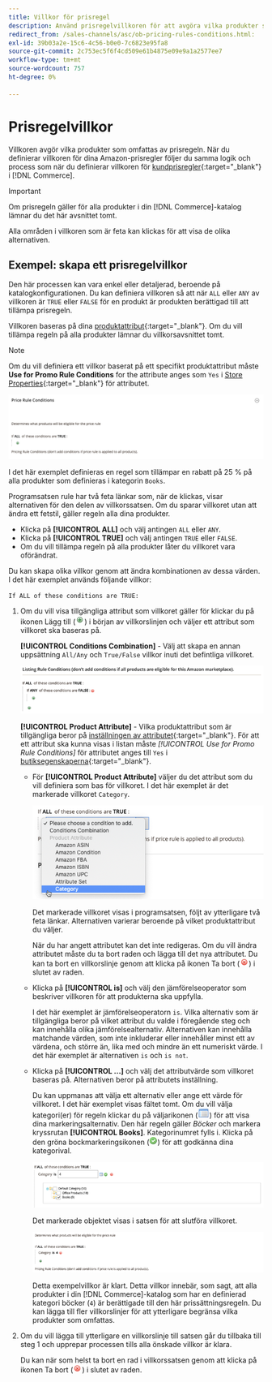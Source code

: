 ```yaml
---
title: Villkor för prisregel
description: Använd prisregelvillkoren för att avgöra vilka produkter som är berättigade till listprisregeln.
redirect_from: /sales-channels/asc/ob-pricing-rules-conditions.html: 
exl-id: 39b03a2e-15c6-4c56-b0e0-7c6823e95fa8
source-git-commit: 2c753ec5f6f4cd509e61b4875e09e9a1a2577ee7
workflow-type: tm+mt
source-wordcount: 757
ht-degree: 0%

---
```


# Prisregelvillkor

Villkoren avgör vilka produkter som omfattas av prisregeln. När du definierar villkoren för dina Amazon-prisregler följer du samma logik och process som när du definierar villkoren för [kundprisregler](https://docs.magento.com/user-guide/marketing/price-rules-cart.html){:target=&quot;_blank&quot;} i [!DNL Commerce].

>[!IMPORTANT]
>
>Om prisregeln gäller för alla produkter i din [!DNL Commerce]-katalog lämnar du det här avsnittet tomt.

Alla områden i villkoren som är feta kan klickas för att visa de olika alternativen.

## Exempel: skapa ett prisregelvillkor

Den här processen kan vara enkel eller detaljerad, beroende på katalogkonfigurationen. Du kan definiera villkoren så att när `ALL` eller `ANY` av villkoren är `TRUE` eller `FALSE` för en produkt är produkten berättigad till att tillämpa prisregeln.

Villkoren baseras på dina [produktattribut](https://docs.magento.com/user-guide/catalog/product-attributes.html){:target=&quot;_blank&quot;}. Om du vill tillämpa regeln på alla produkter lämnar du villkorsavsnittet tomt.

>[!NOTE]
>
>Om du vill definiera ett villkor baserat på ett specifikt produktattribut måste **Use for Promo Rule Conditions** for the attribute anges som `Yes` i [Store Properties](https://docs.magento.com/user-guide/stores/attribute-product-create.html){:target=&quot;_blank&quot;} för attributet.

![Prisregelvillkor - rad 1](assets/ob-price-rules-condition-1.png)

I det här exemplet definieras en regel som tillämpar en rabatt på 25 % på alla produkter som definieras i kategorin `Books`.

Programsatsen rule har två feta länkar som, när de klickas, visar alternativen för den delen av villkorssatsen. Om du sparar villkoret utan att ändra ett fetstil, gäller regeln alla dina produkter.

- Klicka på **[!UICONTROL ALL]** och välj antingen `ALL` eller `ANY`.
- Klicka på **[!UICONTROL TRUE]** och välj antingen `TRUE` eller `FALSE`.
- Om du vill tillämpa regeln på alla produkter låter du villkoret vara oförändrat.

Du kan skapa olika villkor genom att ändra kombinationen av dessa värden. I det här exemplet används följande villkor:

`If ALL of these conditions are TRUE:`

1. Om du vill visa tillgängliga attribut som villkoret gäller för klickar du på ikonen Lägg till (![Lägg till](assets/btn-add-grn.png)) i början av villkorslinjen och väljer ett attribut som villkoret ska baseras på.

   **[!UICONTROL Conditions Combination]** - Välj att skapa en annan uppsättning  `All/Any` och  `True/False` villkor inuti det befintliga villkoret.

   ![Kombination av prisregelvillkor](assets/ob-conditions-combinations.png)

   **[!UICONTROL Product Attribute]** - Vilka produktattribut som är tillgängliga beror på  [inställningen av attributet](https://docs.magento.com/user-guide/stores/attribute-product-create.html){:target=&quot;_blank&quot;}. För att ett attribut ska kunna visas i listan måste *[!UICONTROL Use for Promo Rule Conditions]* för attributet anges till `Yes` i [butiksegenskaperna](https://docs.magento.com/user-guide/stores/attribute-product-create.html){:target=&quot;_blank&quot;}.

   - För **[!UICONTROL Product Attribute]** väljer du det attribut som du vill definiera som bas för villkoret. I det här exemplet är det markerade villkoret `Category`.

      ![Prisregelvillkor - rad 2, del 2](assets/ob-price-rule-condition-2.png)

      Det markerade villkoret visas i programsatsen, följt av ytterligare två feta länkar. Alternativen varierar beroende på vilket produktattribut du väljer.

      När du har angett attributet kan det inte redigeras. Om du vill ändra attributet måste du ta bort raden och lägga till det nya attributet. Du kan ta bort en villkorslinje genom att klicka på ikonen Ta bort (![Ta bort](assets/btn-del-red.png)) i slutet av raden.

   - Klicka på **[!UICONTROL is]** och välj den jämförelseoperator som beskriver villkoren för att produkterna ska uppfylla.

      I det här exemplet är jämförelseoperatorn `is`. Vilka alternativ som är tillgängliga beror på vilket attribut du valde i föregående steg och kan innehålla olika jämförelsealternativ. Alternativen kan innehålla matchande värden, som inte inkluderar eller innehåller minst ett av värdena, och större än, lika med och mindre än ett numeriskt värde. I det här exemplet är alternativen `is` och `is not`.

   - Klicka på **[!UICONTROL ...]** och välj det attributvärde som villkoret baseras på. Alternativen beror på attributets inställning.

      Du kan uppmanas att välja ett alternativ eller ange ett värde för villkoret. I det här exemplet visas fältet tomt. Om du vill välja kategori(er) för regeln klickar du på väljarikonen (![Väljarikon](assets/btn-chooser.png)) för att visa dina markeringsalternativ. Den här regeln gäller _Böcker_ och markera kryssrutan **[!UICONTROL Books]**. Kategorinumret fylls i. Klicka på den gröna bockmarkeringsikonen (![bockmarkeringsikonen](assets/btn-check-mark-green.png)) för att godkänna dina kategorival.

      ![Prisregelvillkor - rad 2, del 3](assets/ob-price-rule-condition-3.png)

      Det markerade objektet visas i satsen för att slutföra villkoret.

      ![Prisregelvillkor - rad 2, del 4](assets/ob-price-rule-condition-4.png)

      Detta exempelvillkor är klart. Detta villkor innebär, som sagt, att alla produkter i din [!DNL Commerce]-katalog som har en definierad kategori böcker (`4`) är berättigade till den här prissättningsregeln. Du kan lägga till fler villkorslinjer för att ytterligare begränsa vilka produkter som omfattas.

1. Om du vill lägga till ytterligare en villkorslinje till satsen går du tillbaka till steg 1 och upprepar processen tills alla önskade villkor är klara.

   Du kan när som helst ta bort en rad i villkorssatsen genom att klicka på ikonen Ta bort (![Ta bort](assets/btn-del-red.png)) i slutet av raden.
